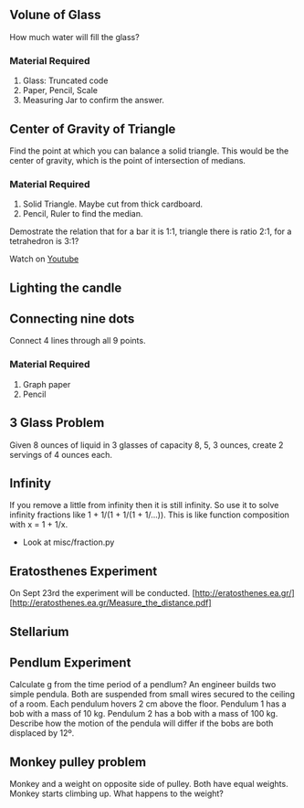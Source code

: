 ## Volune of Glass
How much water will fill the glass?

### Material Required
1. Glass: Truncated code
2. Paper, Pencil, Scale
3. Measuring Jar to confirm the answer.

## Center of Gravity of Triangle
Find the point at which you can balance a solid triangle.
This would be the center of gravity, which is the point of intersection of medians.

### Material Required
1. Solid Triangle. Maybe cut from thick cardboard.
2. Pencil, Ruler to find the median.

Demostrate the relation that for a bar it is 1:1, triangle there is ratio 2:1, for a tetrahedron is 3:1?


Watch on [Youtube](https://www.youtube.com/watch?v=vg936IW9i7Q&list=PLJKuMhgFnvmGb2jdwIYm4e8RKFvddjkD7&index=1)
## Lighting the candle

## Connecting nine dots
Connect 4 lines through all 9 points.
### Material Required
1. Graph paper
2. Pencil

## 3 Glass Problem
Given 8 ounces of liquid in 3 glasses of capacity 8, 5, 3 ounces, create 2 servings of 4 ounces each.

## Infinity
If you remove a little from infinity then it is still infinity. So use it to solve infinity fractions like
1 + 1/(1 + 1/(1 + 1/...)). This is like function composition with x = 1 + 1/x.
* Look at misc/fraction.py

## Eratosthenes Experiment
On Sept 23rd the experiment will be conducted.
[http://eratosthenes.ea.gr/]
[http://eratosthenes.ea.gr/Measure_the_distance.pdf]

## Stellarium

## Pendlum Experiment
Calculate g from the time period of a pendlum?
An engineer builds two simple pendula. Both are suspended from small wires secured to the ceiling of a room. Each pendulum hovers 2 cm above the floor. Pendulum 1 has a bob with a mass of 10 kg. Pendulum 2 has a bob with a mass of 100 kg. Describe how the motion of the pendula will differ if the bobs are both displaced by 12º.

## Monkey pulley problem
Monkey and a weight on opposite side of pulley. Both have equal weights. Monkey starts climbing up. What happens to the weight?
